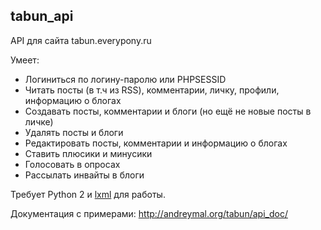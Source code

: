 tabun_api
---------

API для сайта tabun.everypony.ru

Умеет:

* Логиниться по логину-паролю или PHPSESSID
* Читать посты (в т.ч из RSS), комментарии, личку, профили, информацию о блогах
* Создавать посты, комментарии и блоги (но ещё не новые посты в личке)
* Удалять посты и блоги
* Редактировать посты, комментарии и информацию о блогах
* Ставить плюсики и минусики
* Голосовать в опросах
* Рассылать инвайты в блоги

Требует Python 2 и [lxml](http://lxml.de/) для работы.

Документация с примерами: http://andreymal.org/tabun/api_doc/
